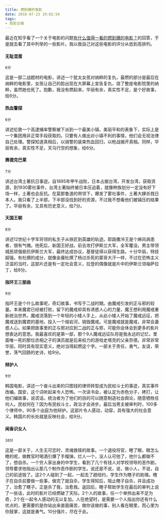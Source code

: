 ```yaml
---
title: 燃到爆的电影
date: 2016-07-23 19:02:54
tags:
- 观影记情
---
```


最近在知乎看了一个关于电影的问题[有什么值得一看的燃到爆的电影？](http://www.zhihu.com/question/48035752/answer/109399394)的回答，于是就去看了其中列举的一些影片。我以我自己对这些电影的评分从低到高排列。

#### 无耻混蛋

 `6分`

这是一部二战题材的电影，讲述一个犹太女孩对纳粹的复仇，最燃的部分是最后在纳粹的电影里，女孩让自己的脸出现在大屏幕上宣告复仇，烧了整座电影院里的纳粹，虽然她也死了。抱歉，我没有燃起来，华丽有余，真实性不足，是个好故事，给6分。

#### 热血警探

`6分`

讲述伦敦一个高逮捕率警察被下派到一个最美小镇，美丽平和的表象下，实际上是一个集团用非正常手段获取的。只要有人做出对小镇不利的事情，他们会无视法律自己处理。警探知道真相后，以骑警的装束热血回归，以枪战揭开真相。同样，华丽有余，真实性不足，天马行空的想象，给6分。

#### 赛德克巴莱

 `7分`

讲述台湾土著抗日事迹。自1895年甲午战败，日本占据台湾，开发台湾，获取资源，到1930雾社事件，台湾土著始终被日本压迫着，就像种族划分一定没有好下场一样，土著也会反抗。在莫那鲁道的带领下，爆发了雾社事件，土著大肆杀戮日本人。我只看了上半部，下半部没找到好的资源，不过我不想看他们被镇压的结果了。华丽有余，又具有历史意义，给7分。

#### 天国王朝

`8分`

讲述12世纪十字军将领的私生子从铁匠到英雄的轨迹。耶路撒冷王是个麻风病患者，很有气魄。他死后，新国王好战，前去攻打伊斯兰大军，全军覆没。男主带领城民顽强抵抗伊斯兰大军，最终达成协议，基督徒得以获得生路。十分华丽，特技超强，有杜撰的成分，就像金庸杜撰了杨过杀死的蒙哥大汗一样，不过在恐怖主义泛滥的当时，这部片还是有一定社会意义，拉登的偶像就是片中的伊斯兰领袖萨拉丁，给8分。

#### 指环王三部曲

 `9分`

指环王是个什么故事呢，奇幻故事，书写于二战时期。由魔戒引发的正与邪的较量。本来魔君已经被打败，留下的魔戒却具有诱惑人心的力量，魔王想利用魔戒重新统治世界。魔戒流落到一个年轻的小矮人手上，从此小矮人开始了魔戒远征，把魔戒送到魔君的基地，投入一个熔岩河，销毁魔戒。可是魔戒就是魔戒，非常会蛊惑人心。如果把故事里的正与邪对应到二战的正与邪，可能你会体会到更多的影片想表达的意思。我最喜欢的是第一部，那个9人魔戒远征队将是我永远的记忆，里面唯一死的那位丞相之子的演员就是后来权力的游戏史塔克的父亲奈德。非常非常华丽，同时具有现实意义，绝对当得起燃这个字。一部关于责任，勇气，友谊，荣誉，荡气回肠的史诗，给9分。

#### 辩护人

 `9分`

韩国电影，讲述一个奋斗出来的只图钱的律师转型成为民权斗士的事迹，真实事件改编。国安，这个词听起来令人恐怖。一次读书会，被认定为赤色分子，拷打，让他们编故事，说谎话。统治者为了他们的目的可以随意制造社会舆论，随意牺牲任何人。民权何在？因为有民权斗士，政治才会进步。最后当男主被审判时，100多个律师中，90多个出庭为他辩护。这部片令人感动，动容，具有强大的社会意义。韩国片的长处就是反映社会，给9分。

#### 闻香识女人

 `10分`

这是一部关于，人生无可恋时，灵魂救赎的故事。一个退役将官，瞎了眼，眼怎么瞎的呢，做教官时喝酒引爆了手榴弹。烂人一个，没人认可他了，他什么都做不了，想自杀。一个穷人家出身的中学生，看到了几个有钱人对学校领导的恶作剧，领导要求他指出认那几个制作恶作剧的学生。说还是不说，说，做小人，不说，自己的前途毁了。这2个人碰到了一起，一起去了趟纽约，学生作为瞎子的助理。瞎子在自杀前要做一些事，做完了就自杀，学生得知后，阻止瞎子自杀，并且成功了，治愈了瞎子。正是杀了我，治愈我。返回后，瞎子帮助学生在最后的审判上说了一些话，此时的影片已经燃破了天际。2个人的故事，任一个单拎出来不足为奇，2个在一起令人感动的无以复加。人在绝望时，是需要一个人指出你还有什么优点的，更需要的是你站出来直面痛苦，做你该做的事，别人看在眼里，而心里为你鼓掌，这就是勇气。10分强片，尽在于此。
